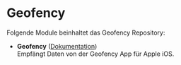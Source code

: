 # Geofency

Folgende Module beinhaltet das Geofency Repository:

- __Geofency__ ([Dokumentation](Geofency))  
	Empfängt Daten von der Geofency App für Apple iOS.
